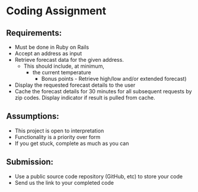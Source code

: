 # Coding Assignment

## Requirements:
* Must be done in Ruby on Rails
* Accept an address as input
* Retrieve forecast data for the given address. 
  * This should include, at minimum, 
    * the current temperature 
      * Bonus points - Retrieve high/low and/or extended forecast)
* Display the requested forecast details to the user
* Cache the forecast details for 30 minutes for all subsequent requests by zip codes. Display indicator if result is pulled from cache.


## Assumptions:
* This project is open to interpretation
* Functionality is a priority over form
* If you get stuck, complete as much as you can


## Submission:
* Use a public source code repository (GitHub, etc) to store your code
* Send us the link to your completed code
